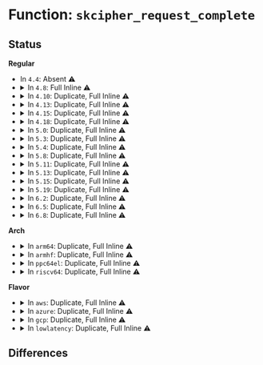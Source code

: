 # Function: <code>skcipher_request_complete</code>

## Status
<b>Regular</b>
<ul>
<li>
In <code>4.4</code>: Absent ⚠️
</li>
<li>
<details>
<summary>In <code>4.8</code>: Full Inline ⚠️</summary>

**Collision:** Unique Static

**Inline:** Full

**Transformation:** False

**Instances:**

```
In crypto/cts.c (ffffffff813e7ae6)
Location: include/crypto/internal/skcipher.h:57
Inline: True
Inline callers:
  - crypto/cts.c:crypto_cts_decrypt_done
  - crypto/cts.c:crypto_cts_encrypt_done
  - crypto/cts.c:cts_cbc_crypt_done
```
</details>
</li>
<li>
<details>
<summary>In <code>4.10</code>: Duplicate, Full Inline ⚠️</summary>

**Collision:** Static Duplication

**Inline:** Full

**Transformation:** False

**Instances:**

```
In crypto/cts.c (ffffffff81400916)
Location: include/crypto/internal/skcipher.h:93
Inline: True
Inline callers:
  - crypto/cts.c:crypto_cts_decrypt_done
  - crypto/cts.c:crypto_cts_encrypt_done
  - crypto/cts.c:cts_cbc_crypt_done
```
```
In crypto/xts.c (ffffffff81401c9e)
Location: include/crypto/internal/skcipher.h:93
Inline: True
Inline callers:
  - crypto/xts.c:decrypt_done
  - crypto/xts.c:encrypt_done
```
</details>
</li>
<li>
<details>
<summary>In <code>4.13</code>: Duplicate, Full Inline ⚠️</summary>

**Collision:** Static Duplication

**Inline:** Full

**Transformation:** False

**Instances:**

```
In crypto/cts.c (ffffffff8140e1d2)
Location: include/crypto/internal/skcipher.h:93
Inline: True
Inline callers:
  - crypto/cts.c:crypto_cts_decrypt_done
  - crypto/cts.c:crypto_cts_encrypt_done
  - crypto/cts.c:cts_cbc_crypt_done
```
```
In crypto/xts.c (ffffffff8140f075)
Location: include/crypto/internal/skcipher.h:93
Inline: True
Inline callers:
  - crypto/xts.c:decrypt_done
  - crypto/xts.c:encrypt_done
```
</details>
</li>
<li>
<details>
<summary>In <code>4.15</code>: Duplicate, Full Inline ⚠️</summary>

**Collision:** Static Duplication

**Inline:** Full

**Transformation:** False

**Instances:**

```
In crypto/cts.c (ffffffff81436c82)
Location: include/crypto/internal/skcipher.h:93
Inline: True
Inline callers:
  - crypto/cts.c:crypto_cts_decrypt_done
  - crypto/cts.c:crypto_cts_encrypt_done
  - crypto/cts.c:cts_cbc_crypt_done
```
```
In crypto/xts.c (ffffffff81437b55)
Location: include/crypto/internal/skcipher.h:93
Inline: True
Inline callers:
  - crypto/xts.c:decrypt_done
  - crypto/xts.c:encrypt_done
```
</details>
</li>
<li>
<details>
<summary>In <code>4.18</code>: Duplicate, Full Inline ⚠️</summary>

**Collision:** Static Duplication

**Inline:** Full

**Transformation:** False

**Instances:**

```
In crypto/cts.c (ffffffff81469852)
Location: include/crypto/internal/skcipher.h:93
Inline: True
Inline callers:
  - crypto/cts.c:crypto_cts_decrypt_done
  - crypto/cts.c:crypto_cts_encrypt_done
  - crypto/cts.c:cts_cbc_crypt_done
```
```
In crypto/xts.c (ffffffff8146a495)
Location: include/crypto/internal/skcipher.h:93
Inline: True
Inline callers:
  - crypto/xts.c:decrypt_done
  - crypto/xts.c:encrypt_done
```
</details>
</li>
<li>
<details>
<summary>In <code>5.0</code>: Duplicate, Full Inline ⚠️</summary>

**Collision:** Static Duplication

**Inline:** Full

**Transformation:** False

**Instances:**

```
In crypto/cts.c (ffffffff814873b2)
Location: include/crypto/internal/skcipher.h:91
Inline: True
Inline callers:
  - crypto/cts.c:crypto_cts_decrypt_done
  - crypto/cts.c:crypto_cts_encrypt_done
  - crypto/cts.c:cts_cbc_crypt_done
```
```
In crypto/xts.c (ffffffff814876f2)
Location: include/crypto/internal/skcipher.h:91
Inline: True
Inline callers:
  - crypto/xts.c:crypt_done
```
</details>
</li>
<li>
<details>
<summary>In <code>5.3</code>: Duplicate, Full Inline ⚠️</summary>

**Collision:** Static Duplication

**Inline:** Full

**Transformation:** False

**Instances:**

```
In crypto/cts.c (ffffffff814b52a2)
Location: include/crypto/internal/skcipher.h:86
Inline: True
Inline callers:
  - crypto/cts.c:crypto_cts_decrypt_done
  - crypto/cts.c:crypto_cts_encrypt_done
  - crypto/cts.c:cts_cbc_crypt_done
```
```
In crypto/xts.c (ffffffff814b53e2)
Location: include/crypto/internal/skcipher.h:86
Inline: True
Inline callers:
  - crypto/xts.c:crypt_done
```
</details>
</li>
<li>
<details>
<summary>In <code>5.4</code>: Duplicate, Full Inline ⚠️</summary>

**Collision:** Static Duplication

**Inline:** Full

**Transformation:** False

**Instances:**

```
In crypto/cts.c (ffffffff814ce032)
Location: include/crypto/internal/skcipher.h:86
Inline: True
Inline callers:
  - crypto/cts.c:crypto_cts_decrypt_done
  - crypto/cts.c:crypto_cts_encrypt_done
  - crypto/cts.c:cts_cbc_crypt_done
```
```
In crypto/xts.c (ffffffff814ce5b2)
Location: include/crypto/internal/skcipher.h:86
Inline: True
Inline callers:
  - crypto/xts.c:decrypt_done
  - crypto/xts.c:encrypt_done
  - crypto/xts.c:cts_done
```
</details>
</li>
<li>
<details>
<summary>In <code>5.8</code>: Duplicate, Full Inline ⚠️</summary>

**Collision:** Static Duplication

**Inline:** Full

**Transformation:** False

**Instances:**

```
In crypto/cts.c (ffffffff8152d3e2)
Location: include/crypto/internal/skcipher.h:86
Inline: True
Inline callers:
  - crypto/cts.c:crypto_cts_decrypt_done
  - crypto/cts.c:crypto_cts_encrypt_done
  - crypto/cts.c:cts_cbc_crypt_done
```
```
In crypto/xts.c (ffffffff8152d9a2)
Location: include/crypto/internal/skcipher.h:86
Inline: True
Inline callers:
  - crypto/xts.c:decrypt_done
  - crypto/xts.c:encrypt_done
  - crypto/xts.c:cts_done
```
</details>
</li>
<li>
<details>
<summary>In <code>5.11</code>: Duplicate, Full Inline ⚠️</summary>

**Collision:** Static Duplication

**Inline:** Full

**Transformation:** False

**Instances:**

```
In crypto/cts.c (ffffffff8154a452)
Location: include/crypto/internal/skcipher.h:86
Inline: True
Inline callers:
  - crypto/cts.c:crypto_cts_decrypt_done
  - crypto/cts.c:crypto_cts_encrypt_done
  - crypto/cts.c:cts_cbc_crypt_done
```
```
In crypto/xts.c (ffffffff8154a8d2)
Location: include/crypto/internal/skcipher.h:86
Inline: True
Inline callers:
  - crypto/xts.c:xts_decrypt_done
  - crypto/xts.c:xts_encrypt_done
  - crypto/xts.c:xts_cts_done
```
</details>
</li>
<li>
<details>
<summary>In <code>5.13</code>: Duplicate, Full Inline ⚠️</summary>

**Collision:** Static Duplication

**Inline:** Full

**Transformation:** False

**Instances:**

```
In crypto/cts.c (ffffffff81552a82)
Location: include/crypto/internal/skcipher.h:87
Inline: True
Inline callers:
  - crypto/cts.c:crypto_cts_decrypt_done
  - crypto/cts.c:crypto_cts_encrypt_done
  - crypto/cts.c:cts_cbc_crypt_done
```
```
In crypto/xts.c (ffffffff81552ef2)
Location: include/crypto/internal/skcipher.h:87
Inline: True
Inline callers:
  - crypto/xts.c:xts_decrypt_done
  - crypto/xts.c:xts_encrypt_done
  - crypto/xts.c:xts_cts_done
```
</details>
</li>
<li>
<details>
<summary>In <code>5.15</code>: Duplicate, Full Inline ⚠️</summary>

**Collision:** Static Duplication

**Inline:** Full

**Transformation:** False

**Instances:**

```
In crypto/cts.c (ffffffff815b3922)
Location: include/crypto/internal/skcipher.h:87
Inline: True
Inline callers:
  - crypto/cts.c:crypto_cts_decrypt_done
  - crypto/cts.c:crypto_cts_encrypt_done
  - crypto/cts.c:cts_cbc_crypt_done
```
```
In crypto/xts.c (ffffffff815b3f22)
Location: include/crypto/internal/skcipher.h:87
Inline: True
Inline callers:
  - crypto/xts.c:xts_decrypt_done
  - crypto/xts.c:xts_encrypt_done
  - crypto/xts.c:xts_cts_done
```
</details>
</li>
<li>
<details>
<summary>In <code>5.19</code>: Duplicate, Full Inline ⚠️</summary>

**Collision:** Static Duplication

**Inline:** Full

**Transformation:** False

**Instances:**

```
In crypto/cts.c (ffffffff8165c692)
Location: include/crypto/internal/skcipher.h:87
Inline: True
Inline callers:
  - crypto/cts.c:crypto_cts_decrypt_done
  - crypto/cts.c:crypto_cts_encrypt_done
  - crypto/cts.c:cts_cbc_crypt_done
```
```
In crypto/xts.c (ffffffff8165cd32)
Location: include/crypto/internal/skcipher.h:87
Inline: True
Inline callers:
  - crypto/xts.c:xts_decrypt_done
  - crypto/xts.c:xts_encrypt_done
  - crypto/xts.c:xts_cts_done
```
</details>
</li>
<li>
<details>
<summary>In <code>6.2</code>: Duplicate, Full Inline ⚠️</summary>

**Collision:** Static Duplication

**Inline:** Full

**Transformation:** False

**Instances:**

```
In crypto/cts.c (ffffffff817160a2)
Location: include/crypto/internal/skcipher.h:95
Inline: True
Inline callers:
  - crypto/cts.c:crypto_cts_decrypt_done
  - crypto/cts.c:crypto_cts_encrypt_done
  - crypto/cts.c:cts_cbc_crypt_done
```
```
In crypto/xts.c (ffffffff81716792)
Location: include/crypto/internal/skcipher.h:95
Inline: True
Inline callers:
  - crypto/xts.c:xts_decrypt_done
  - crypto/xts.c:xts_encrypt_done
  - crypto/xts.c:xts_cts_done
```
</details>
</li>
<li>
<details>
<summary>In <code>6.5</code>: Duplicate, Full Inline ⚠️</summary>

**Collision:** Static Duplication

**Inline:** Full

**Transformation:** False

**Instances:**

```
In crypto/cts.c (ffffffff817519a1)
Location: include/crypto/internal/skcipher.h:95
Inline: True
Inline callers:
  - crypto/cts.c:crypto_cts_decrypt_done
  - crypto/cts.c:crypto_cts_encrypt_done
  - crypto/cts.c:cts_cbc_crypt_done
```
```
In crypto/xts.c (ffffffff81752061)
Location: include/crypto/internal/skcipher.h:95
Inline: True
Inline callers:
  - crypto/xts.c:xts_decrypt_done
  - crypto/xts.c:xts_encrypt_done
  - crypto/xts.c:xts_cts_done
```
</details>
</li>
<li>
<details>
<summary>In <code>6.8</code>: Duplicate, Full Inline ⚠️</summary>

**Collision:** Static Duplication

**Inline:** Full

**Transformation:** False

**Instances:**

```
In crypto/cts.c (ffffffff81793821)
Location: include/crypto/internal/skcipher.h:128
Inline: True
Inline callers:
  - crypto/cts.c:crypto_cts_decrypt_done
  - crypto/cts.c:crypto_cts_encrypt_done
  - crypto/cts.c:cts_cbc_crypt_done
```
```
In crypto/xts.c (ffffffff81793ee1)
Location: include/crypto/internal/skcipher.h:128
Inline: True
Inline callers:
  - crypto/xts.c:xts_decrypt_done
  - crypto/xts.c:xts_encrypt_done
  - crypto/xts.c:xts_cts_done
```
</details>
</li>
</ul>
<b>Arch</b>
<ul>
<li>
<details>
<summary>In <code>arm64</code>: Duplicate, Full Inline ⚠️</summary>

**Collision:** Static Duplication

**Inline:** Full

**Transformation:** False

**Instances:**

```
In crypto/cts.c (ffff8000105c9f4c)
Location: include/crypto/internal/skcipher.h:86
Inline: True
Inline callers:
  - crypto/cts.c:crypto_cts_decrypt_done
  - crypto/cts.c:crypto_cts_encrypt_done
  - crypto/cts.c:cts_cbc_crypt_done
```
```
In crypto/xts.c (ffff8000105ca404)
Location: include/crypto/internal/skcipher.h:86
Inline: True
Inline callers:
  - crypto/xts.c:decrypt_done
  - crypto/xts.c:encrypt_done
  - crypto/xts.c:cts_done
```
</details>
</li>
<li>
<details>
<summary>In <code>armhf</code>: Duplicate, Full Inline ⚠️</summary>

**Collision:** Static Duplication

**Inline:** Full

**Transformation:** False

**Instances:**

```
In crypto/cts.c (c0777a6c)
Location: include/crypto/internal/skcipher.h:86
Inline: True
Inline callers:
  - crypto/cts.c:crypto_cts_decrypt_done
  - crypto/cts.c:crypto_cts_encrypt_done
  - crypto/cts.c:cts_cbc_crypt_done
```
```
In crypto/xts.c (c0778050)
Location: include/crypto/internal/skcipher.h:86
Inline: True
Inline callers:
  - crypto/xts.c:decrypt_done
  - crypto/xts.c:encrypt_done
  - crypto/xts.c:cts_done
```
</details>
</li>
<li>
<details>
<summary>In <code>ppc64el</code>: Duplicate, Full Inline ⚠️</summary>

**Collision:** Static Duplication

**Inline:** Full

**Transformation:** False

**Instances:**

```
In crypto/cts.c (c0000000007548dc)
Location: include/crypto/internal/skcipher.h:86
Inline: True
Inline callers:
  - crypto/cts.c:crypto_cts_decrypt_done
  - crypto/cts.c:crypto_cts_encrypt_done
  - crypto/cts.c:cts_cbc_crypt_done
```
```
In crypto/xts.c (c000000000754f4c)
Location: include/crypto/internal/skcipher.h:86
Inline: True
Inline callers:
  - crypto/xts.c:decrypt_done
  - crypto/xts.c:encrypt_done
  - crypto/xts.c:cts_done
```
</details>
</li>
<li>
<details>
<summary>In <code>riscv64</code>: Duplicate, Full Inline ⚠️</summary>

**Collision:** Static Duplication

**Inline:** Full

**Transformation:** False

**Instances:**

```
In crypto/cts.c (ffffffe00040e0a2)
Location: include/crypto/internal/skcipher.h:86
Inline: True
Inline callers:
  - crypto/cts.c:crypto_cts_decrypt_done
  - crypto/cts.c:crypto_cts_encrypt_done
  - crypto/cts.c:cts_cbc_crypt_done
```
```
In crypto/xts.c (ffffffe00040e984)
Location: include/crypto/internal/skcipher.h:86
Inline: True
Inline callers:
  - crypto/xts.c:decrypt_done
  - crypto/xts.c:encrypt_done
  - crypto/xts.c:cts_done
```
</details>
</li>
</ul>
<b>Flavor</b>
<ul>
<li>
<details>
<summary>In <code>aws</code>: Duplicate, Full Inline ⚠️</summary>

**Collision:** Static Duplication

**Inline:** Full

**Transformation:** False

**Instances:**

```
In crypto/cts.c (ffffffff814c6612)
Location: include/crypto/internal/skcipher.h:86
Inline: True
Inline callers:
  - crypto/cts.c:crypto_cts_decrypt_done
  - crypto/cts.c:crypto_cts_encrypt_done
  - crypto/cts.c:cts_cbc_crypt_done
```
```
In crypto/xts.c (ffffffff814c6b92)
Location: include/crypto/internal/skcipher.h:86
Inline: True
Inline callers:
  - crypto/xts.c:decrypt_done
  - crypto/xts.c:encrypt_done
  - crypto/xts.c:cts_done
```
</details>
</li>
<li>
<details>
<summary>In <code>azure</code>: Duplicate, Full Inline ⚠️</summary>

**Collision:** Static Duplication

**Inline:** Full

**Transformation:** False

**Instances:**

```
In crypto/cts.c (ffffffff814b7032)
Location: include/crypto/internal/skcipher.h:86
Inline: True
Inline callers:
  - crypto/cts.c:crypto_cts_decrypt_done
  - crypto/cts.c:crypto_cts_encrypt_done
  - crypto/cts.c:cts_cbc_crypt_done
```
```
In crypto/xts.c (ffffffff814b75b2)
Location: include/crypto/internal/skcipher.h:86
Inline: True
Inline callers:
  - crypto/xts.c:decrypt_done
  - crypto/xts.c:encrypt_done
  - crypto/xts.c:cts_done
```
</details>
</li>
<li>
<details>
<summary>In <code>gcp</code>: Duplicate, Full Inline ⚠️</summary>

**Collision:** Static Duplication

**Inline:** Full

**Transformation:** False

**Instances:**

```
In crypto/cts.c (ffffffff814c26a2)
Location: include/crypto/internal/skcipher.h:86
Inline: True
Inline callers:
  - crypto/cts.c:crypto_cts_decrypt_done
  - crypto/cts.c:crypto_cts_encrypt_done
  - crypto/cts.c:cts_cbc_crypt_done
```
```
In crypto/xts.c (ffffffff814c2c22)
Location: include/crypto/internal/skcipher.h:86
Inline: True
Inline callers:
  - crypto/xts.c:decrypt_done
  - crypto/xts.c:encrypt_done
  - crypto/xts.c:cts_done
```
</details>
</li>
<li>
<details>
<summary>In <code>lowlatency</code>: Duplicate, Full Inline ⚠️</summary>

**Collision:** Static Duplication

**Inline:** Full

**Transformation:** False

**Instances:**

```
In crypto/cts.c (ffffffff814db172)
Location: include/crypto/internal/skcipher.h:86
Inline: True
Inline callers:
  - crypto/cts.c:crypto_cts_decrypt_done
  - crypto/cts.c:crypto_cts_encrypt_done
  - crypto/cts.c:cts_cbc_crypt_done
```
```
In crypto/xts.c (ffffffff814db6f2)
Location: include/crypto/internal/skcipher.h:86
Inline: True
Inline callers:
  - crypto/xts.c:decrypt_done
  - crypto/xts.c:encrypt_done
  - crypto/xts.c:cts_done
```
</details>
</li>
</ul>

## Differences
